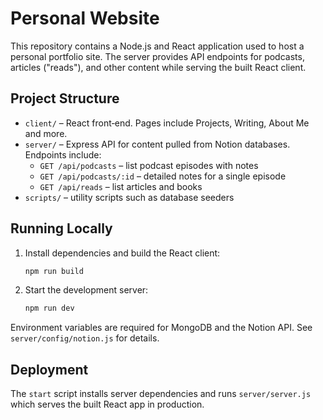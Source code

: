 # Personal Website

This repository contains a Node.js and React application used to host a personal portfolio site. The server provides API endpoints for podcasts, articles ("reads"), and other content while serving the built React client.

## Project Structure

- `client/` – React front‑end. Pages include Projects, Writing, About Me and more.
- `server/` – Express API for content pulled from Notion databases. Endpoints include:
  - `GET /api/podcasts` – list podcast episodes with notes
  - `GET /api/podcasts/:id` – detailed notes for a single episode
  - `GET /api/reads` – list articles and books
- `scripts/` – utility scripts such as database seeders

## Running Locally

1. Install dependencies and build the React client:
   ```bash
   npm run build
   ```
2. Start the development server:
   ```bash
   npm run dev
   ```

Environment variables are required for MongoDB and the Notion API. See `server/config/notion.js` for details.

## Deployment

The `start` script installs server dependencies and runs `server/server.js` which serves the built React app in production.


